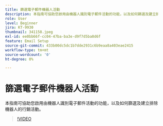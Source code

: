 ```yaml
---
title: 篩選電子郵件機器人活動
description: 本指南可協助您啟用由機器人識別電子郵件活動的功能，以及如何篩選及建立排除機器人的行銷活動。
role: User
level: Beginner
jira: KT-9930
thumbnail: 341158.jpeg
exl-id: ee0bb66f-cc04-47ba-ba3e-d9f7d5ba0d6f
feature: Email Setup
source-git-commit: 433b00dc5dc1b7dde2931c6b9eaa8a403eae2415
workflow-type: tm+mt
source-wordcount: '0'
ht-degree: 0%

---
```


# 篩選電子郵件機器人活動

本指南可協助您啟用由機器人識別電子郵件活動的功能，以及如何篩選及建立排除機器人的行銷活動。

>[!VIDEO](https://video.tv.adobe.com/v/341158/?quality=12&learn=on)
